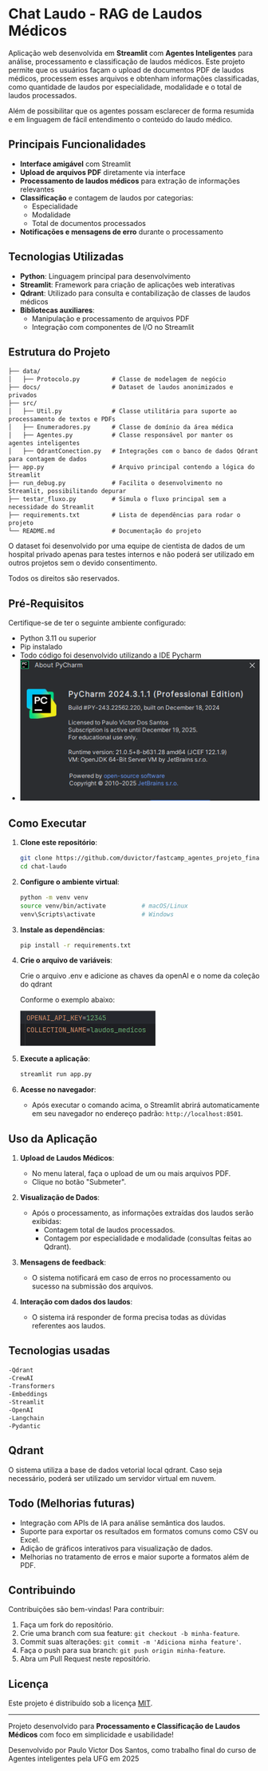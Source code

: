# Chat Laudo - RAG de Laudos Médicos

Aplicação web desenvolvida em **Streamlit** com **Agentes Inteligentes** para análise, processamento e classificação de laudos médicos. Este projeto permite que os usuários façam o upload de documentos PDF de laudos médicos, processem esses arquivos e obtenham informações classificadas, como quantidade de laudos por especialidade, modalidade e o total de laudos processados.

Além de possibilitar que os agentes possam esclarecer de forma resumida e em linguagem de fácil entendimento o conteúdo do laudo médico.

## Principais Funcionalidades

- **Interface amigável** com Streamlit
- **Upload de arquivos PDF** diretamente via interface
- **Processamento de laudos médicos** para extração de informações relevantes
- **Classificação** e contagem de laudos por categorias:
  - Especialidade
  - Modalidade
  - Total de documentos processados
- **Notificações e mensagens de erro** durante o processamento

## Tecnologias Utilizadas

- **Python**: Linguagem principal para desenvolvimento
- **Streamlit**: Framework para criação de aplicações web interativas
- **Qdrant**: Utilizado para consulta e contabilização de classes de laudos médicos
- **Bibliotecas auxiliares**:
  - Manipulação e processamento de arquivos PDF
  - Integração com componentes de I/O no Streamlit

## Estrutura do Projeto

```plaintext
├── data/
│   ├── Protocolo.py         # Classe de modelagem de negócio
├── docs/                    # Dataset de laudos anonimizados e privados
├── src/
│   ├── Util.py              # Classe utilitária para suporte ao processamento de textos e PDFs
│   ├── Enumeradores.py      # Classe de domínio da área médica
│   ├── Agentes.py           # Classe responsável por manter os agentes inteligentes
│   ├── QdrantConection.py   # Integrações com o banco de dados Qdrant para contagem de dados
├── app.py                   # Arquivo principal contendo a lógica do Streamlit
├── run_debug.py             # Facilita o desenvolvimento no Streamlit, possibilitando depurar
├── testar_fluxo.py          # Simula o fluxo principal sem a necessidade do Streamlit
├── requirements.txt         # Lista de dependências para rodar o projeto
└── README.md                # Documentação do projeto
```

O dataset foi desenvolvido por uma equipe de cientista de dados de um hospital privado apenas para testes internos e não poderá ser utilizado
em outros projetos sem o devido consentimento. 

Todos os direitos são reservados.

## Pré-Requisitos

Certifique-se de ter o seguinte ambiente configurado:

- Python 3.11 ou superior
- Pip instalado
- Todo código foi desenvolvido utilizando a IDE Pycharm
- ![img_1.png](img_1.png)

## Como Executar

1. **Clone este repositório**:
   ```bash
   git clone https://github.com/duvictor/fastcamp_agentes_projeto_final.git 
   cd chat-laudo
   ```

2. **Configure o ambiente virtual**:
   ```bash
   python -m venv venv
   source venv/bin/activate          # macOS/Linux
   venv\Scripts\activate             # Windows
   ```

3. **Instale as dependências**:
   ```bash
   pip install -r requirements.txt
   ```
   
4. **Crie o arquivo de variáveis**:
   
    Crie o arquivo .env e adicione as chaves da openAI e o nome da coleção do qdrant

    Conforme o exemplo abaixo:

   ![img.png](img.png)

5. **Execute a aplicação**:
   ```bash
   streamlit run app.py
   ```

5. **Acesse no navegador**:
   - Após executar o comando acima, o Streamlit abrirá automaticamente em seu navegador no endereço padrão: `http://localhost:8501`.

## Uso da Aplicação

1. **Upload de Laudos Médicos**:
   - No menu lateral, faça o upload de um ou mais arquivos PDF.
   - Clique no botão "Submeter".

2. **Visualização de Dados**:
   - Após o processamento, as informações extraídas dos laudos serão exibidas:
     - Contagem total de laudos processados.
     - Contagem por especialidade e modalidade (consultas feitas ao Qdrant).

3. **Mensagens de feedback**:
   - O sistema notificará em caso de erros no processamento ou sucesso na submissão dos arquivos.
   
4. **Interação com dados dos laudos**:
   - O sistema irá responder de forma precisa todas as dúvidas referentes aos laudos.


## Tecnologias usadas

    -Qdrant
    -CrewAI
    -Transformers
    -Embeddings
    -Streamlit
    -OpenAI
    -Langchain
    -Pydantic



## Qdrant

O sistema utiliza a base de dados vetorial local qdrant.
Caso seja necessário, poderá ser utilizado um servidor virtual em nuvem.


## Todo (Melhorias futuras)

- Integração com APIs de IA para análise semântica dos laudos.
- Suporte para exportar os resultados em formatos comuns como CSV ou Excel.
- Adição de gráficos interativos para visualização de dados.
- Melhorias no tratamento de erros e maior suporte a formatos além de PDF.

## Contribuindo

Contribuições são bem-vindas! Para contribuir:

1. Faça um fork do repositório.
2. Crie uma branch com sua feature: `git checkout -b minha-feature`.
3. Commit suas alterações: `git commit -m 'Adiciona minha feature'`.
4. Faça o push para sua branch: `git push origin minha-feature`.
5. Abra um Pull Request neste repositório.

## Licença

Este projeto é distribuído sob a licença [MIT](https://opensource.org/licenses/MIT).

---

Projeto desenvolvido para **Processamento e Classificação de Laudos Médicos** com foco em simplicidade e usabilidade!

Desenvolvido por Paulo Victor Dos Santos, como trabalho final do curso de Agentes inteligentes pela UFG em 2025


